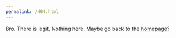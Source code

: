 ```yaml
---
permalink: /404.html
---
```


Bro. There is legit, Nothing here. Maybe go back to the <a href="/index.html/">homepage?</a> 
